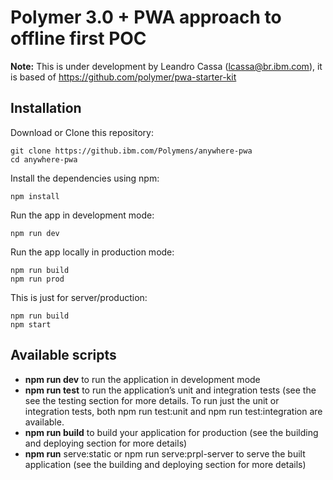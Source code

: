 # Polymer 3.0 + PWA approach to offline first POC

**Note:** This is under development by Leandro Cassa (lcassa@br.ibm.com), it is based of https://github.com/polymer/pwa-starter-kit

## Installation

Download or Clone this repository:

```
git clone https://github.ibm.com/Polymens/anywhere-pwa
cd anywhere-pwa
```

Install the dependencies using npm:

```
npm install
```

Run the app in development mode:

```
npm run dev
```

Run the app locally in production mode:

```
npm run build
npm run prod
```

This is just for server/production:
```
npm run build
npm start
```

## Available scripts

* **npm run dev** to run the application in development mode
* **npm run test** to run the application’s unit and integration tests (see the see the testing section for more details. To run just the unit or integration tests, both npm run test:unit and npm run test:integration are available.
* **npm run build** to build your application for production (see the building and deploying section for more details)
* **npm run** serve:static or npm run serve:prpl-server to serve the built application (see the building and deploying section for more details)

